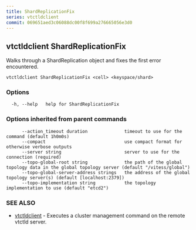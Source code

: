 ```yaml
---
title: ShardReplicationFix
series: vtctldclient
commit: 069651aed3c06088dc00f8f699a276665056e3d0
---
```

## vtctldclient ShardReplicationFix

Walks through a ShardReplication object and fixes the first error encountered.

```
vtctldclient ShardReplicationFix <cell> <keyspace/shard>
```

### Options

```
  -h, --help   help for ShardReplicationFix
```

### Options inherited from parent commands

```
      --action_timeout duration              timeout to use for the command (default 1h0m0s)
      --compact                              use compact format for otherwise verbose outputs
      --server string                        server to use for the connection (required)
      --topo-global-root string              the path of the global topology data in the global topology server (default "/vitess/global")
      --topo-global-server-address strings   the address of the global topology server(s) (default [localhost:2379])
      --topo-implementation string           the topology implementation to use (default "etcd2")
```

### SEE ALSO

* [vtctldclient](../)	 - Executes a cluster management command on the remote vtctld server.


